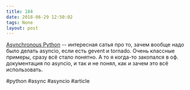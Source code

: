 ```yaml
---
title: 184
date: 2018-06-29 12:50:02
tags: None
layout: post
---
```


[Asynchronous Python](https://hackernoon.com/asynchronous-python-45df84b82434) -- интересная сатья про то, зачем вообще надо было делать asyncio, если есть gevent и tornado. Очень классные примеры, сразу всё стало понятно. А то я когда-то закопался в оф. документация по asyncio, и так и не понял, как и зачем это всё использовать.

#python #async #asyncio #article

